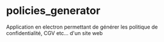 # policies_generator
Application en electron permettant de générer les politique de confidentialité, CGV etc... d'un site web
